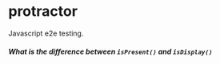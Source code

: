 # protractor

Javascript e2e testing.

##### What is the difference between `isPresent()` and `isDisplay()`